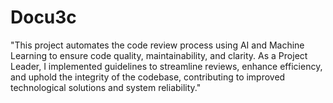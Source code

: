 # Docu3c
"This project automates the code review process using AI and Machine Learning to ensure code quality, maintainability, and clarity. As a Project Leader, I implemented guidelines to streamline reviews, enhance efficiency, and uphold the integrity of the codebase, contributing to improved technological solutions and system reliability."
